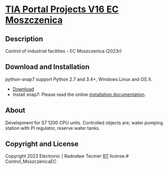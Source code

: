 # [TIA Portal Projects V16 EC Moszczenica](http://electronic.pythonanywhere.com/)


## Description
Control of industrial facilities - EC Moszczenica (2023r)


## Download and Installation

python-snap7 support Python 2.7 and 3.4+, Windows Linux and OS X.
* [Download ](https://pypi.org/project/python-snap7/)
* Install snap7: Please read the online [installation documentation](https://python-snap7.readthedocs.io/en/latest/installation.html).



## About

Development for S7 1200 CPU units. Controlled objects are; water pumping station with PI regulator, reserve water tanks.


## Copyright and License

Copyright 2023 Electronic | Radosław Tecmer [RT](http://electronic.pythonanywhere.com/#about) license.# Control_MoszczenicaEC
